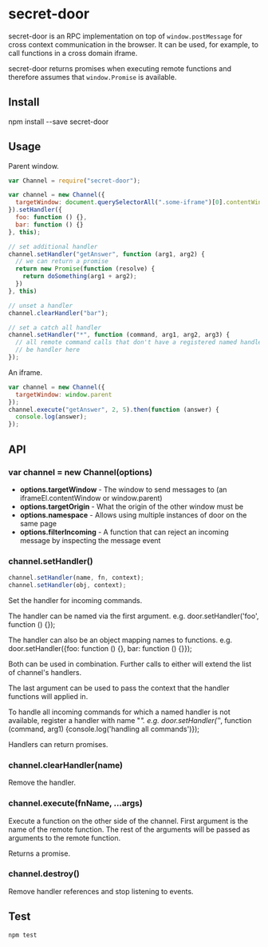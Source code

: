 # secret-door

secret-door is an RPC implementation on top of `window.postMessage` for cross context communication in the browser. It can be used, for example, to call functions in a cross domain iframe.

secret-door returns promises when executing remote functions and therefore assumes that `window.Promise` is available.

## Install

npm install --save secret-door

## Usage

Parent window.

```js
var Channel = require("secret-door");

var channel = new Channel({
  targetWindow: document.querySelectorAll(".some-iframe")[0].contentWindow
}).setHandler({
  foo: function () {},
  bar: function () {}
}, this);

// set additional handler
channel.setHandler("getAnswer", function (arg1, arg2) {
  // we can return a promise
  return new Promise(function (resolve) {
    return doSomething(arg1 + arg2);
  })
}, this)

// unset a handler
channel.clearHandler("bar");

// set a catch all handler
channel.setHandler("*", function (command, arg1, arg2, arg3) {
  // all remote command calls that don't have a registered named handler can
  // be handler here
});
```

An iframe.

```js
var channel = new Channel({
  targetWindow: window.parent
});
channel.execute("getAnswer", 2, 5).then(function (answer) {
  console.log(answer);
});
```

## API

### var channel = new Channel(options)

* **options.targetWindow** - The window to send messages to (an iframeEl.contentWindow or window.parent)
* **options.targetOrigin** - What the origin of the other window must be
* **options.namespace** - Allows using multiple instances of door on the same page
* **options.filterIncoming** - A function that can reject an incoming message by inspecting the message event

### channel.setHandler()

```js
channel.setHandler(name, fn, context);
channel.setHandler(obj, context);
```

Set the handler for incoming commands.

The handler can be named via the first argument.
e.g. door.setHandler('foo', function () {});

The handler can also be an object mapping names to functions.
e.g. door.setHandler({foo: function () {}, bar: function () {}});

Both can be used in combination. Further calls to either will extend the list of channel's handlers.

The last argument can be used to pass the context that the handler functions will applied in.

To handle all incoming commands for which a named handler is not available, register a handler with name "*".
e.g. door.setHandler('*', function (command, arg1) {console.log('handling all commands')});

Handlers can return promises.

### channel.clearHandler(name)

Remove the handler.

### channel.execute(fnName, ...args)

Execute a function on the other side of the channel. First argument is the name of the remote function. The rest of the arguments will be passed as arguments to the remote function.

Returns a promise.

### channel.destroy()

Remove handler references and stop listening to events.


## Test

```
npm test
```
